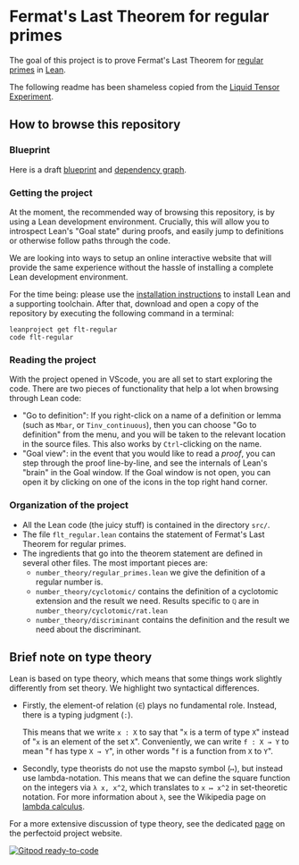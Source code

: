 # Fermat's Last Theorem for regular primes
The goal of this project is to prove Fermat's Last Theorem for [regular primes](https://en.wikipedia.org/wiki/Regular_prime)
in [Lean](https://leanprover-community.github.io/).

The following readme has been shameless copied from the [Liquid Tensor Experiment](https://github.com/leanprover-community/lean-liquid/).

## How to browse this repository

### Blueprint

Here is a draft [blueprint](https://leanprover-community.github.io/flt-regular/) and  [dependency graph](https://leanprover-community.github.io/flt-regular/dep_graph.html).

### Getting the project

At the moment, the recommended way of browsing this repository,
is by using a Lean development environment.
Crucially, this will allow you to introspect Lean's "Goal state" during proofs,
and easily jump to definitions or otherwise follow paths through the code.

We are looking into ways to setup an online interactive website
that will provide the same experience without the hassle of installing a complete
Lean development environment.

For the time being: please use the
[installation instructions](https://leanprover-community.github.io/get_started.html#regular-install)
to install Lean and a supporting toolchain.
After that, download and open a copy of the repository
by executing the following command in a terminal:
```
leanproject get flt-regular
code flt-regular
```

### Reading the project

With the project opened in VScode,
you are all set to start exploring the code.
There are two pieces of functionality that help a lot when browsing through Lean code:

* "Go to definition": If you right-click on a name of a definition or lemma
  (such as `Mbar`, or `Tinv_continuous`), then you can choose "Go to definition" from the menu,
  and you will be taken to the relevant location in the source files.
  This also works by `Ctrl`-clicking on the name.
* "Goal view": in the event that you would like to read a *proof*,
  you can step through the proof line-by-line,
  and see the internals of Lean's "brain" in the Goal window.
  If the Goal window is not open,
  you can open it by clicking on one of the icons in the top right hand corner.

### Organization of the project

* All the Lean code (the juicy stuff) is contained in the directory `src/`.
* The file `flt_regular.lean` contains the statement of Fermat's Last Theorem for
  regular primes.
* The ingredients that go into the theorem statement are defined in several other files.
  The most important pieces are:
  - `number_theory/regular_primes.lean` we give the definition of a regular number is.
  - `number_theory/cyclotomic/` contains the definition of a cyclotomic extension
    and the result we need. Results specific to `ℚ` are in `number_theory/cyclotomic/rat.lean`
  - `number_theory/discriminant` contains the definition and the result we need about
    the discriminant.

## Brief note on type theory

Lean is based on type theory,
which means that some things work slightly differently from set theory.
We highlight two syntactical differences.

* Firstly, the element-of relation (`∈`) plays no fundamental role.
  Instead, there is a typing judgment (`:`).

  This means that we write `x : X` to say that "`x` is a term of type `X`"
  instead of "`x` is an element of the set `X`".
  Conveniently, we can write `f : X → Y` to mean "`f` has type `X → Y`",
  in other words "`f` is a function from `X` to `Y`".

* Secondly, type theorists do not use the mapsto symbol (`↦`),
  but instead use lambda-notation.
  This means that we can define the square function on the integers via
  `λ x, x^2`, which translates to `x ↦ x^2` in set-theoretic notation.
  For more information about `λ`, see the Wikipedia page on
  [lambda calculus](https://en.wikipedia.org/wiki/Lambda_calculus).

For a more extensive discussion of type theory,
see the dedicated
[page](https://leanprover-community.github.io/lean-perfectoid-spaces/type_theory.html)
on the perfectoid project website.

[![Gitpod ready-to-code](https://img.shields.io/badge/Gitpod-ready--to--code-908a85?logo=gitpod)](https://gitpod.io/#https://github.com/leanprover-community/flt-regular)
